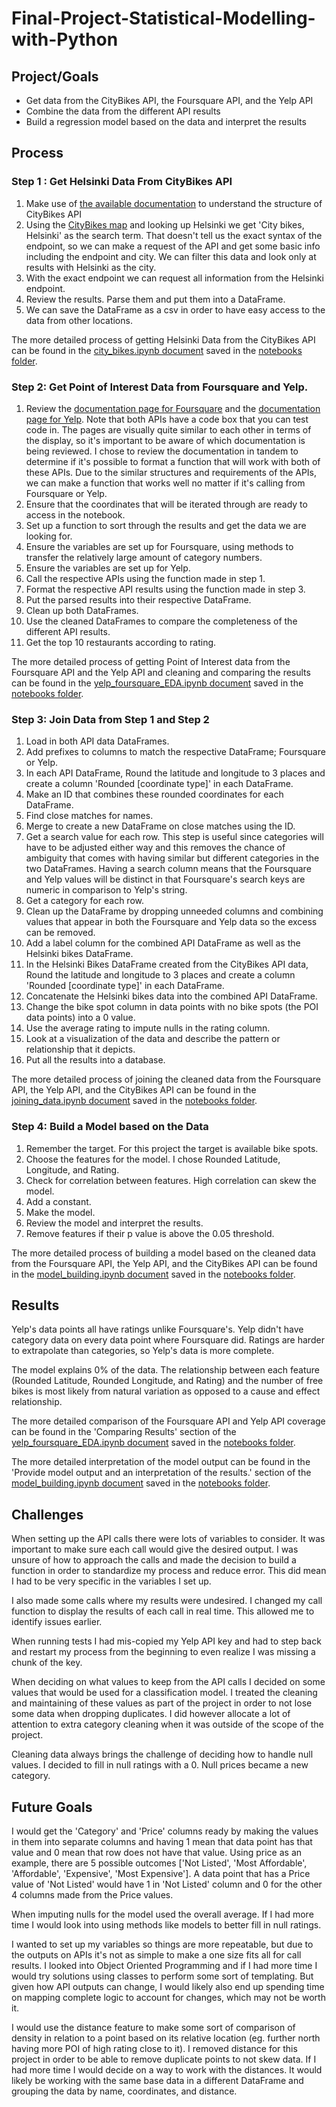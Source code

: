 # Final-Project-Statistical-Modelling-with-Python

## Project/Goals
- Get data from the CityBikes API, the Foursquare API, and the Yelp API
- Combine the data from the different API results
- Build a regression model based on the data and interpret the results

## Process

### Step 1 : Get Helsinki Data From CityBikes API
1. Make use of [the available documentation](https://api.citybik.es/v2/) to understand the structure of CityBikes API
2. Using the [CityBikes map](https://citybik.es/) and looking up Helsinki we get 'City bikes, Helsinki' as the search term. That doesn't tell us the exact syntax of the endpoint, so we can make a request of the API and get some basic info including the endpoint and city. We can filter this data and look only at results with Helsinki as the city.
3. With the exact endpoint we can request all information from the Helsinki endpoint.
4. Review the results. Parse them and put them into a DataFrame.
5. We can save the DataFrame as a csv in order to have easy access to the data from other locations.

The more detailed process of getting Helsinki Data from the CityBikes API can be found in the [city_bikes.ipynb document](/notebooks/city_bikes.ipynb) saved in the [notebooks folder](/notebooks/).

### Step 2: Get Point of Interest Data from Foursquare and Yelp.
1. Review the [documentation page for Foursquare](https://docs.foursquare.com/developer/reference/place-search) and the [documentation page for Yelp](https://docs.developer.yelp.com/reference/v3_business_search). Note that both APIs have a code box that you can test code in. The pages are visually quite similar to each other in terms of the display, so it's important to be aware of which documentation is being reviewed. I chose to review the documentation in tandem to determine if it's possible to format a function that will work with both of these APIs. Due to the similar structures and requirements of the APIs, we can make a function that works well no matter if it's calling from Foursquare or Yelp.
2. Ensure that the coordinates that will be iterated through are ready to access in the notebook.
3. Set up a function to sort through the results and get the data we are looking for.
4. Ensure the variables are set up for Foursquare, using methods to transfer the relatively large amount of category numbers.
5. Ensure the variables are set up for Yelp.
6. Call the respective APIs using the function made in step 1.
7. Format the respective API results using the function made in step 3.
8. Put the parsed results into their respective DataFrame.
9. Clean up both DataFrames.
10. Use the cleaned DataFrames to compare the completeness of the different API results.
11. Get the top 10 restaurants according to rating.

The more detailed process of getting Point of Interest data from the Foursquare API and the Yelp API and cleaning and comparing the results can be found in the [yelp_foursquare_EDA.ipynb document](/notebooks/yelp_foursquare_EDA.ipynb) saved in the [notebooks folder](/notebooks/).

### Step 3: Join Data from Step 1 and Step 2
1. Load in both API data DataFrames.
2. Add prefixes to columns to match the respective DataFrame; Foursquare or Yelp.
3. In each API DataFrame, Round the latitude and longitude to 3 places and create a column 'Rounded [coordinate type]' in each DataFrame. 
4. Make an ID that combines these rounded coordinates for each DataFrame.
5. Find close matches for names.
6. Merge to create a new DataFrame on close matches using the ID.
7. Get a search value for each row. This step is useful since categories will have to be adjusted either way and this removes the chance of ambiguity that comes with having similar but different categories in the two DataFrames. Having a search column means that the Foursquare and Yelp values will be distinct in that Foursquare's search keys are numeric in comparison to Yelp's string.
8. Get a category for each row.
9. Clean up the DataFrame by dropping unneeded columns and combining values that appear in both the Foursquare and Yelp data so the excess can be removed.
10. Add a label column for the combined API DataFrame as well as the Helsinki bikes DataFrame.
11. In the Helsinki Bikes DataFrame created from the CityBikes API data, Round the latitude and longitude to 3 places and create a column 'Rounded [coordinate type]' in each DataFrame. 
12. Concatenate the Helsinki bikes data into the combined API DataFrame.
13. Change the bike spot column in data points with no bike spots (the POI data points) into a 0 value.
14. Use the average rating to impute nulls in the rating column.
15. Look at a visualization of the data and describe the pattern or relationship that it depicts.
16. Put all the results into a database.

The more detailed process of joining the cleaned data from the Foursquare API, the Yelp API, and the CityBikes API can be found in the [joining_data.ipynb document](/notebooks/joining_data.ipynb) saved in the [notebooks folder](/notebooks/).

### Step 4: Build a Model based on the Data
1. Remember the target. For this project the target is available bike spots.
2. Choose the features for the model. I chose Rounded Latitude, Longitude, and Rating.
3. Check for correlation between features. High correlation can skew the model.
4. Add a constant.
5. Make the model.
6. Review the model and interpret the results.
7. Remove features if their p value is above the 0.05 threshold.

The more detailed process of building a model based on the cleaned data from the Foursquare API, the Yelp API, and the CityBikes API can be found in the [model_building.ipynb document](/notebooks/model_building.ipynb) saved in the [notebooks folder](/notebooks/).

## Results
Yelp's data points all have ratings unlike Foursquare's. Yelp didn't have category data on every data point where Foursquare did. Ratings are harder to extrapolate than categories, so Yelp's data is more complete.

The model explains 0% of the data. The relationship between each feature (Rounded Latitude, Rounded Longitude, and Rating) and the number of free bikes is most likely from natural variation as opposed to a cause and effect relationship.


The more detailed comparison of the Foursquare API and Yelp API coverage can be found in the 'Comparing Results' section of the [yelp_foursquare_EDA.ipynb document](/notebooks/yelp_foursquare_EDA.ipynb) saved in the [notebooks folder](/notebooks/).

The more detailed interpretation of the model output can be found in the 'Provide model output and an interpretation of the results.' section of the [model_building.ipynb document](/notebooks/model_building.ipynb) saved in the [notebooks folder](/notebooks/).

## Challenges 
When setting up the API calls there were lots of variables to consider. It was important to make sure each call would give the desired output. I was unsure of how to approach the calls and made the decision to build a function in order to standardize my process and reduce error. This did mean I had to be very specific in the variables I set up.

I also made some calls where my results were undesired. I changed my call function to display the results of each call in real time. This allowed me to identify issues earlier. 

When running tests I had mis-copied my Yelp API key and had to step back and restart my process from the beginning to even realize I was missing a chunk of the key.

When deciding on what values to keep from the API calls I decided on some values that would be used for a classification model. I treated the cleaning and maintaining of these values as part of the project in order to not lose some data when dropping duplicates. I did however allocate a lot of attention to extra category cleaning when it was outside of the scope of the project.

Cleaning data always brings the challenge of deciding how to handle null values. I decided to fill in null ratings with a 0. Null prices became a new category. 
 
## Future Goals

I would get the 'Category' and 'Price' columns ready by making the values in them into separate columns and having 1 mean that data point has that value and 0 mean that row does not have that value. Using price as an example, there are 5 possible outcomes ['Not Listed', 'Most Affordable', 'Affordable', 'Expensive', 'Most Expensive']. A data point that has a Price value of 'Not Listed' would have 1 in 'Not Listed' column and 0 for the other 4 columns made from the Price values.

When imputing nulls for the model used the overall average. If I had more time I would look into using methods like models to better fill in null ratings.

I wanted to set up my variables so things are more repeatable, but due to the outputs on APIs it's not as simple to make a one size fits all for call results. I looked into Object Oriented Programming and if I had more time I would try solutions using classes to perform some sort of templating. But given how API outputs can change, I would likely also end up spending time on mapping complete logic to account for changes, which may not be worth it.

I would use the distance feature to make some sort of comparison of density in relation to a point based on its relative location (eg. further north having more POI of high rating close to it). I removed distance for this project in order to be able to remove duplicate points to not skew data. If I had more time I would decide on a way to work with the distances. It would likely be working with the same base data in a different DataFrame and grouping the data by name, coordinates, and distance.